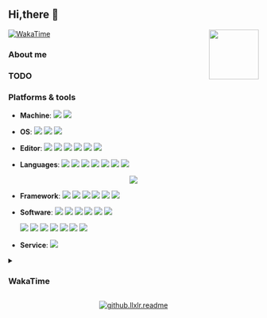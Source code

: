 ## Hi,there 🖖

<img align='right' src='https://cdn.jsdelivr.net/gh/llxlr/llxlr/.github/bg.png' width='100px'>

[![WakaTime](https://github.com/llxlr/llxlr/actions/workflows/waka.yml/badge.svg)](https://github.com/llxlr/llxlr/actions/workflows/waka.yml)

### About me

### TODO

<!--
- [x] Graduated from university
- [ ]  Find a job to support myself
-->

### Platforms & tools

<!-- https://simpleicons.org/ -->

- **Machine**:	 [![](https://img.shields.io/badge/-Dell-f0f6fc?style=flat-square&logo=dell&logoColor=blue)](https://www.dell.com/) [![](https://img.shields.io/badge/-Raspberry%20Pi-C51A4A?style=flat-square&logo=raspberry-pi&logoColor=white)](https://www.raspberrypi.org/)

- **OS**:	[![](https://img.shields.io/badge/-Windows%2011-6ad1fe?style=flat-square&logo=microsoft&logoColor=white)](https://www.microsoft.com/windows/) [![](https://img.shields.io/badge/-Ubuntu%2022.04%20LTS-E95420?style=flat-square&logo=Ubuntu&logoColor=white)](https://ubuntu.com/) [![](https://img.shields.io/badge/-Arch%20Linux-1793D1?style=flat-square&logo=archlinux&logoColor=white)](https://archlinux.org/)

- **Editor**:	[![](https://img.shields.io/badge/-Visual%20Studio%20Code-blue?style=flat-square&logo=visual-studio-code&logoColor=white)](https://code.visualstudio.com/) [![](https://img.shields.io/badge/-PyCharm-000000?style=flat-square&logo=pycharm&logoColor=white)](https://www.jetbrains.com/pycharm/) [![](https://img.shields.io/badge/-GoLand-000000?style=flat-square&logo=goland&logoColor=white)](https://www.jetbrains.com/go/) [![](https://img.shields.io/badge/-Sublime%20Text-ff9800?style=flat-square&logo=sublimetext&logoColor=white)](https://www.sublimetext.com/) [![](https://img.shields.io/badge/-Jupyter-f37626?style=flat-square&logo=jupyter&logoColor=white)](https://jupyter.org/)  [![](https://img.shields.io/badge/-Neovim-8fff6d?style=flat-square&logo=neovim&logoColor=white)](https://neovim.io/)

- **Languages**:	[![](https://img.shields.io/badge/-HTML5-e34f26?style=flat-square&logo=html5&logoColor=white)](https://html.spec.whatwg.org/) [![](https://img.shields.io/badge/-CSS3-1572b6?style=flat-square&logo=css3&logoColor=white)](https://www.w3.org/Style/CSS/) [![](https://img.shields.io/badge/-JavaScript-f7e018?style=flat-square&logo=javascript&logoColor=white)](https://www.ecma-international.org/) [![](https://img.shields.io/badge/-Python-yellow?style=flat-square&logo=python&logoColor=white)](https://www.python.org/) [![](https://img.shields.io/badge/-Golang-00add8?style=flat-square&logo=go&logoColor=white)](https://golang.org/) [![](https://img.shields.io/badge/-R-276dc3?style=flat-square&logo=R&logoColor=white)](https://www.r-project.org/) [![](https://img.shields.io/badge/-C-a8b9cc?style=flat-square&logo=c&logoColor=white)]()

<p align="center"><img src="https://github-readme-stats.vercel.app/api/top-langs/?username=llxlr&theme=vue&layout=compact&hide_title=true"></p>

- **Framework**:	[![](https://img.shields.io/badge/-PyTorch-ee4c2c?style=flat-square&logo=pytorch&logoColor=white)](https://pytorch.org/) [![](https://img.shields.io/badge/-Scikit%20Learn-f7931e?style=flat-square&logo=scikitlearn&logoColor=white)](https://scikit-learn.org/) [![](https://img.shields.io/badge/-TensorFlow-f38020?style=flat-square&logo=tensorflow&logoColor=white)](https://tensorflow.google.cn/) [![](https://img.shields.io/badge/-Vue.js-4fc08d?style=flat-square&logo=vuedotjs&logoColor=white)](https://vuejs.org/) [![](https://img.shields.io/badge/-FastAPI-009688?style=flat-square&logo=fastapi&logoColor=white)](https://fastapi.tiangolo.com/zh/) [![](https://img.shields.io/badge/-Flask-000000?style=flat-square&logo=flask&logoColor=white)](https://flask.palletsprojects.com/)

- **Software**:	[![](https://img.shields.io/badge/-LaTeX-008080?style=flat-square&logo=latex&logoColor=white)](https://www.latex-project.org/) [![](https://img.shields.io/badge/-Node.js-43853d?style=flat-square&logo=nodedotjs&logoColor=white)](https://nodejs.org/) [![](https://img.shields.io/badge/-NPM-cb3837?style=flat-square&logo=npm&logoColor=white)](https://npmjs.com/) [![](https://img.shields.io/badge/-Miniconda-42B029?style=flat-square&logo=anaconda&logoColor=white)](https://conda.io/) [![](https://img.shields.io/badge/-Docker-2496ed?style=flat-square&logo=docker&logoColor=white)](https://www.docker.com/) [![](https://img.shields.io/badge/-Oracle-F80000?style=flat-square&logo=oracle&logoColor=white)](https://www.oracle.com/database/)

    [![](https://img.shields.io/badge/-Git-f05032?style=flat-square&logo=git&logoColor=white)](https://git-scm.com/) [![](https://img.shields.io/badge/-Nginx-269539?style=flat-square&logo=nginx&logoColor=white)](https://nginx.org/)  [![](https://img.shields.io/badge/-MariaDB-003545?style=flat-square&logo=mariadb&logoColor=white)](https://mariadb.com/) [![](https://img.shields.io/badge/-Redis-dc382d?style=flat-square&logo=redis&logoColor=white)](https://redis.io/)  [![](https://img.shields.io/badge/-Tor-7E4798?style=flat-square&logo=tor-project&logoColor=white)](https://www.torproject.org/) [![](https://img.shields.io/badge/-Tor%20browser-7D4698?style=flat-square&logo=tor-browser&logoColor=white)](https://www.torproject.org/) [![](https://img.shields.io/badge/-Wolfram%20Mathematica-dd1100?style=flat-square&logo=wolframmathematica&logoColor=white)](https://www.wolfram.com/)

- **Service**:	 [![](https://img.shields.io/badge/-CloudFlare-f38020?style=flat-square&logo=cloudflare&logoColor=white)](https://www.cloudflare.com/)


<details>
<summary><h3>WakaTime</h3></summary>
<!--START_SECTION:waka-->
![Code Time](http://img.shields.io/badge/Code%20Time-1%2C624%20hrs%2054%20mins-blue)

**I'm a Night 🦉** 

```text
🌞 Morning    42 commits     ██░░░░░░░░░░░░░░░░░░░░░░░   11.08% 
🌆 Daytime    76 commits     █████░░░░░░░░░░░░░░░░░░░░   20.05% 
🌃 Evening    130 commits    ████████░░░░░░░░░░░░░░░░░   34.3% 
🌙 Night      131 commits    ████████░░░░░░░░░░░░░░░░░   34.56%

```
📅 **I'm Most Productive on Friday** 

```text
Monday       43 commits     ██░░░░░░░░░░░░░░░░░░░░░░░   11.35% 
Tuesday      58 commits     ███░░░░░░░░░░░░░░░░░░░░░░   15.3% 
Wednesday    59 commits     ████░░░░░░░░░░░░░░░░░░░░░   15.57% 
Thursday     60 commits     ████░░░░░░░░░░░░░░░░░░░░░   15.83% 
Friday       75 commits     █████░░░░░░░░░░░░░░░░░░░░   19.79% 
Saturday     37 commits     ██░░░░░░░░░░░░░░░░░░░░░░░   9.76% 
Sunday       47 commits     ███░░░░░░░░░░░░░░░░░░░░░░   12.4%

```


📊 **This Week I Spent My Time On** 

```text
⌚︎ Time Zone: Asia/Shanghai

💬 Programming Languages: 
SQL                      2 hrs 20 mins       █████████████░░░░░░░░░░░░   52.7% 
Batchfile                1 hr 24 mins        ████████░░░░░░░░░░░░░░░░░   31.52% 
Lua                      24 mins             ██░░░░░░░░░░░░░░░░░░░░░░░   9.23% 
PowerShell               17 mins             █░░░░░░░░░░░░░░░░░░░░░░░░   6.42% 
Other                    0 secs              ░░░░░░░░░░░░░░░░░░░░░░░░░   0.12%

🔥 Editors: 
Sublime Text             4 hrs 26 mins       █████████████████████████   100.0%

💻 Operating System: 
Windows                  4 hrs 26 mins       █████████████████████████   100.0%

```

**I Mostly Code in Python** 

```text
Python                   9 repos             █████████░░░░░░░░░░░░░░░░   36.0% 
JavaScript               5 repos             █████░░░░░░░░░░░░░░░░░░░░   20.0% 
HTML                     4 repos             ████░░░░░░░░░░░░░░░░░░░░░   16.0% 
TeX                      2 repos             ██░░░░░░░░░░░░░░░░░░░░░░░   8.0% 
Shell                    2 repos             ██░░░░░░░░░░░░░░░░░░░░░░░   8.0%

```



 Last Updated on 27/10/2022 00:42:00 UTC
<!--END_SECTION:waka-->
</details>

<p align="center">
  <a href="https://count.getloli.com/">
    <img src="https://count.getloli.com/get/@github.llxlr.readme?theme=asoul" alt="github.llxlr.readme">
  </a>
</p>
